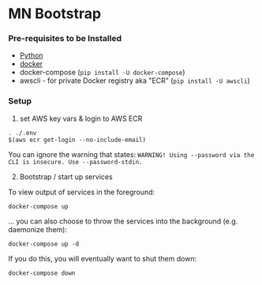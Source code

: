 # MN Bootstrap

### Pre-requisites to be Installed

* [Python](https://www.python.org/downloads/)
* [docker](https://docs.docker.com/engine/installation/)
* docker-compose (`pip install -U docker-compose`)
* awscli - for private Docker registry aka "ECR" (`pip install -U awscli`)

### Setup

1. set AWS key vars & login to AWS ECR

```
. ./.env
$(aws ecr get-login --no-include-email)
```

You can ignore the warning that states: `WARNING! Using --password via the CLI is insecure. Use --password-stdin.`

2. Bootstrap / start up services

To view output of services in the foreground:

```
docker-compose up
```

... you can also choose to throw the services into the background (e.g. daemonize them):

```
docker-compose up -d
```

If you do this, you will eventually want to shut them down:

```
docker-compose down
```
